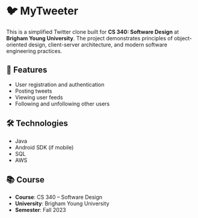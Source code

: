 # 🐦 MyTweeter

This is a simplified Twitter clone built for **CS 340: Software Design** at **Brigham Young University**. The project demonstrates principles of object-oriented design, client-server architecture, and modern software engineering practices.

## 📌 Features

- User registration and authentication
- Posting tweets
- Viewing user feeds
- Following and unfollowing other users

## 🛠️ Technologies

- Java
- Android SDK (if mobile)
- SQL
- AWS

## 📚 Course

- **Course**: CS 340 – Software Design  
- **University**: Brigham Young University  
- **Semester**: Fall 2023
